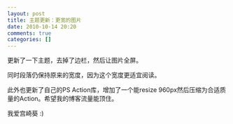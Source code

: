 ```yaml
---
layout: post
title: 主题更新：更宽的图片
date: 2010-10-14 20:20
comments: true
categories: []
---
```

更新了一下主题，去掉了边栏，然后让图片全屏。

同时段落仍保持原来的宽度，因为这个宽度更适宜阅读。

此外也更新了自己的PS Action库，增加了一个能resize 960px然后压缩为合适质量的Action。希望我的博客流量能顶住。




我爱宫崎葵 :)

<img class="aligncenter size-full wp-image-323 full" src="http://yuguo.us/files/2010/10/01-78-copy.jpg" alt="" />

<img class="aligncenter size-full wp-image-323 full" src="http://yuguo.us/files/2010/10/01-87-copy.jpg" alt=""/>

<img class="aligncenter size-full wp-image-323 full" src="http://yuguo.us/files/2010/10/01-85-copy.jpg" alt="" />

